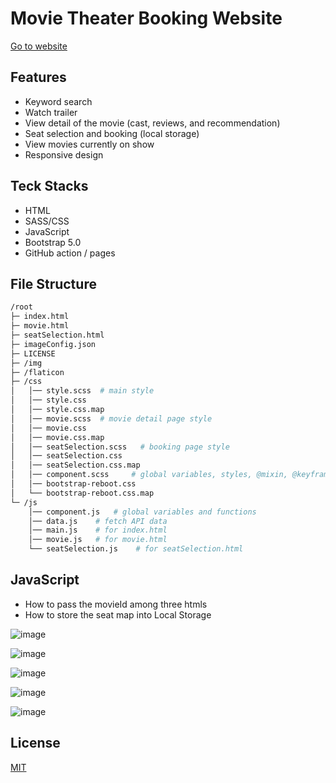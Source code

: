 # Movie Theater Booking Website

[Go to website](https://yukiramu.github.io/Movie-Theater-Booking/)

## Features

* Keyword search
* Watch trailer
* View detail of the movie (cast, reviews, and recommendation)
* Seat selection and booking (local storage)
* View movies currently on show
* Responsive design

## Teck Stacks

* HTML
* SASS/CSS
* JavaScript
* Bootstrap 5.0
* GitHub action / pages

## File Structure
```bash
/root
├─ index.html
├─ movie.html
├─ seatSelection.html
├─ imageConfig.json
├─ LICENSE
├─ /img
├─ /flaticon
├─ /css
│   │── style.scss  # main style   
│   │── style.css  
│   │── style.css.map 
│   │── movie.scss  # movie detail page style 
│   │── movie.css  
│   │── movie.css.map 
│   │── seatSelection.scss   # booking page style  
│   │── seatSelection.css  
│   │── seatSelection.css.map 
│   │── component.scss     # global variables, styles, @mixin, @keyframe
│   │── bootstrap-reboot.css  
│   └── bootstrap-reboot.css.map 
└─ /js
    │── component.js   # global variables and functions
    │── data.js    # fetch API data
    │── main.js    # for index.html
    │── movie.js   # for movie.html
    └── seatSelection.js    # for seatSelection.html
```


## JavaScript

* How to pass the movieId among three htmls
* How to store the seat map into Local Storage

![image](https://user-images.githubusercontent.com/76931326/117514844-a9bad800-af49-11eb-8ebc-d99749a97176.png)

![image](https://user-images.githubusercontent.com/76931326/117514876-c35c1f80-af49-11eb-9245-91fb4e5eb26e.png)

![image](https://user-images.githubusercontent.com/76931326/117514902-d111a500-af49-11eb-9322-84d777d906ec.png)

![image](https://user-images.githubusercontent.com/76931326/117514922-de2e9400-af49-11eb-8c85-a57b8e7b7cb2.png)

![image](https://user-images.githubusercontent.com/76931326/117514937-e555a200-af49-11eb-9ee5-caa6af447a17.png)


## License
[MIT](https://github.com/YukiRamu/Movie-Theater-Booking/blob/master/LICENSE)
